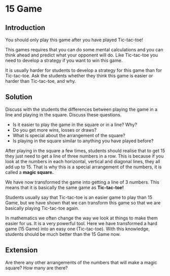 # 15 Game

## Introduction

You should only play this game after you have played Tic-tac-toe!   

This games requires that you can do some mental calculations and you can think ahead and predict what your opponent will do. Like Tic-tac-toe you need to develop a strategy if you want to win this game.   

It is usually harder for students to develop a strategy for this game than for Tic-tac-toe. Ask the students whether they think this game is easier or harder than Tic-tac-toe, and why.

## Solution

Discuss with the students the differences between playing the game in a line and playing in the square.
Discuss these questions.
* Is it easier to play the game in the square or in a line? Why?
* Do you get more wins, losses or draws?
* What is special about the arrangement of the square?
* Is playing in the square similar to anything you have played before?   

After playing in the square a few times, students should realise that to get 15 they just need to get a line of
three numbers in a row. This is because if you look at the numbers in each horizontal, vertical and diagonal
lines, they all add up to 15. That is why this is a special arrangement of the numbers, it is called a **magic square.**    

We have now transformed the game into getting a line of 3 numbers. This means that it is basically the
same game as **Tic-tac-toe!**    

Students usually say that Tic-tac-toe is an easier game to play than 15 Game, but we have shown that we
can transform this game so that we are basically playing Tic-tac-toe again.   

In mathematics we often change the way we look at things to make them easier for us. It is a very powerful tool. Here we have transformed a hard game (15 Game) into an easy one (Tic-tac-toe). With this knowledge, students should be much better than the 15 Game now.


## Extension

Are there any other arrangements of the numbers that will make a magic square? How many are there?
